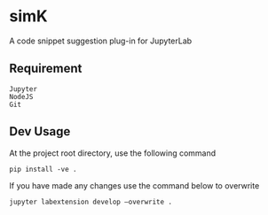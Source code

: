 # simK

A code snippet suggestion plug-in for JupyterLab

## Requirement
```
Jupyter
NodeJS
Git
```

## Dev Usage

At the project root directory, use the following command

`pip install -ve .`

If you have made any changes use the command below to overwrite

`jupyter labextension develop —overwrite .`

